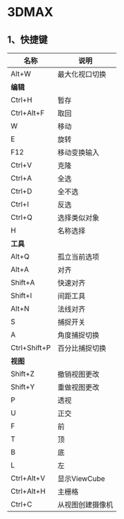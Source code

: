 # 3DMAX
## 1、快捷键
|名称|说明|
|---|----|
|Alt+W|最大化视口切换|
|**编辑**|
|Ctrl+H|暂存|
|Ctrl+Alt+F|取回|
|W|移动|
|E|旋转|
|F12|移动变换输入|
|Ctrl+V|克隆|
|Ctrl+A|全选|
|Ctrl+D|全不选|
|Ctrl+I|反选|
|Ctrl+Q|选择类似对象|
|H|名称选择|
|**工具**|
|Alt+Q|孤立当前选项|
|Alt+A|对齐|
|Shift+A|快速对齐|
|Shift+I|间距工具|
|Alt+N|法线对齐|
|S|捕捉开关|
|A|角度捕捉切换|
|Ctrl+Shift+P|百分比捕捉切换|
|**视图**|
|Shift+Z|撤销视图更改|
|Shift+Y|重做视图更改|
|P|透视|
|U|正交|
|F|前|
|T|顶|
|B|底|
|L|左|
|Ctrl+Alt+V|显示ViewCube|
|Ctrl+Alt+H|主栅格|
|Ctrl+C|从视图创建摄像机|